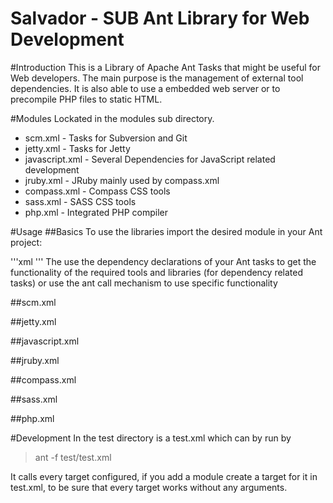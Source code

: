 Salvador - SUB Ant Library for Web Development
===============================

#Introduction
This is a Library of Apache Ant Tasks that might be useful for Web developers. The main purpose is the management of external tool dependencies. It is also able to use a embedded web server or to precompile PHP files to static HTML.

#Modules
Lockated in the modules sub directory.
* scm.xml - Tasks for Subversion and Git
* jetty.xml - Tasks for Jetty
* javascript.xml - Several Dependencies for JavaScript related development
* jruby.xml - JRuby mainly used by compass.xml
* compass.xml - Compass CSS tools
* sass.xml - SASS CSS tools
* php.xml - Integrated PHP compiler

#Usage
##Basics
To use the libraries import the desired module in your Ant project:

'''xml
 <import file="./build/modules/jetty.xml"/> 
'''
The use the dependency declarations of your Ant tasks to get the functionality of the required tools and libraries (for dependency related tasks) or use the ant call mechanism to use specific functionality

##scm.xml

##jetty.xml

##javascript.xml

##jruby.xml

##compass.xml

##sass.xml

##php.xml

#Development
In the test directory is a test.xml which can by run by
>ant -f test/test.xml

It calls every target configured, if you add a module create a target for it in test.xml, to be sure that every target works without any arguments. 